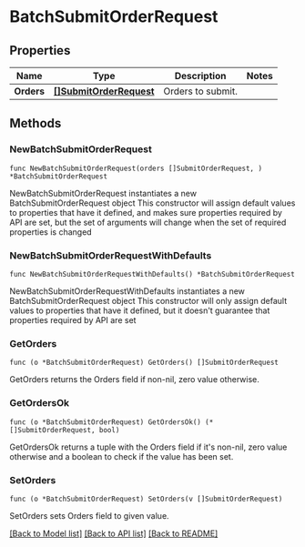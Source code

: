 # BatchSubmitOrderRequest

## Properties

Name | Type | Description | Notes
------------ | ------------- | ------------- | -------------
**Orders** | [**[]SubmitOrderRequest**](SubmitOrderRequest.md) | Orders to submit. | 

## Methods

### NewBatchSubmitOrderRequest

`func NewBatchSubmitOrderRequest(orders []SubmitOrderRequest, ) *BatchSubmitOrderRequest`

NewBatchSubmitOrderRequest instantiates a new BatchSubmitOrderRequest object
This constructor will assign default values to properties that have it defined,
and makes sure properties required by API are set, but the set of arguments
will change when the set of required properties is changed

### NewBatchSubmitOrderRequestWithDefaults

`func NewBatchSubmitOrderRequestWithDefaults() *BatchSubmitOrderRequest`

NewBatchSubmitOrderRequestWithDefaults instantiates a new BatchSubmitOrderRequest object
This constructor will only assign default values to properties that have it defined,
but it doesn't guarantee that properties required by API are set

### GetOrders

`func (o *BatchSubmitOrderRequest) GetOrders() []SubmitOrderRequest`

GetOrders returns the Orders field if non-nil, zero value otherwise.

### GetOrdersOk

`func (o *BatchSubmitOrderRequest) GetOrdersOk() (*[]SubmitOrderRequest, bool)`

GetOrdersOk returns a tuple with the Orders field if it's non-nil, zero value otherwise
and a boolean to check if the value has been set.

### SetOrders

`func (o *BatchSubmitOrderRequest) SetOrders(v []SubmitOrderRequest)`

SetOrders sets Orders field to given value.



[[Back to Model list]](../README.md#documentation-for-models) [[Back to API list]](../README.md#documentation-for-api-endpoints) [[Back to README]](../README.md)


